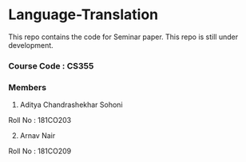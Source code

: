 # Language-Translation
This repo contains the code for Seminar paper.
This repo is still under development.


### Course Code : CS355

### Members

1. Aditya Chandrashekhar Sohoni  

Roll No : 181CO203

2. Arnav Nair  

Roll No : 181CO209

